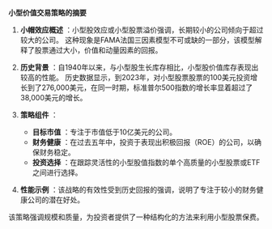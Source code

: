  **小型价值交易策略的摘要** 

1. **小帽效应概述** ：小型股效应或小型股票溢价强调，长期较小的公司倾向于超过较大的公司。 这种现象是FAMA法国三因素模型不可或缺的一部分，该模型解释了股票通过大小，价值和动量因素的回报。

2. **历史背景** ：自1940年以来，与小型股生长库存相比，小型股价值库存表现出较高的性能。 历史数据显示，到2023年，对小型股票股票的100美元投资增长到了276,000美元，在同一时期，标准普尔500指数的增长率显着超过了38,000美元的增长。

3. **策略组件** ：
   - **目标市值** ：专注于市值低于10亿美元的公司。
   - **财务健康** ：在过去五年中，投资于表现出积极回报（ROE）的公司，以确保财务稳定。
   - **投资选择** ：在跟踪灵活性的小型股值指数的单个高质量的小型股票或ETF之间进行选择。

4. **性能示例** ：该战略的有效性受到历史回报的强调，说明了专注于较小的财务健康公司的潜在好处。

该策略强调规模和质量，为投资者提供了一种结构化的方法来利用小型股票保费。